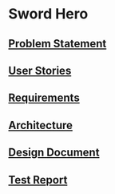 # Sword Hero

## [Problem Statement](https://github.com/rey-lopez/S.P/blob/main/docs/problem.md)

## [User Stories](https://github.com/rey-lopez/S.P/blob/main/docs/userstories.md)

## [Requirements](https://github.com/rey-lopez/S.P/blob/main/docs/requirements.md)

## [Architecture](https://github.com/rey-lopez/S.P/blob/main/docs/architecture.md)

## [Design Document](https://github.com/rey-lopez/S.P/blob/main/docs/design.md)

## [Test Report](https://github.com/rey-lopez/S.P/blob/main/docs/testreport.md)
